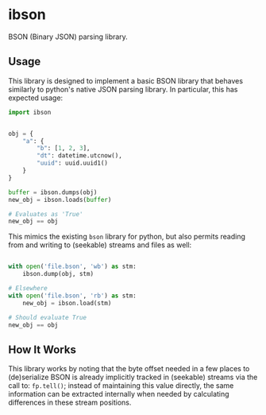 # ibson

BSON (Binary JSON) parsing library.

## Usage

This library is designed to implement a basic BSON library that behaves
similarly to python's native JSON parsing library. In particular, this has
expected usage:
```python
import ibson


obj = {
    "a": {
        "b": [1, 2, 3],
        "dt": datetime.utcnow(),
        "uuid": uuid.uuid1()
    }
}

buffer = ibson.dumps(obj)
new_obj = ibson.loads(buffer)

# Evaluates as 'True'
new_obj == obj
```

This mimics the existing `bson` library for python, but also permits reading
from and writing to (seekable) streams and files as well:
```python

with open('file.bson', 'wb') as stm:
    ibson.dump(obj, stm)

# Elsewhere
with open('file.bson', 'rb') as stm:
    new_obj = ibson.load(stm)

# Should evaluate True
new_obj == obj
```

## How It Works

This library works by noting that the byte offset needed in a few places to
(de)serialize BSON is already implicitly tracked in (seekable) streams via
the call to: `fp.tell()`; instead of maintaining this value directly, the same
information can be extracted internally when needed by calculating differences
in these stream positions.
